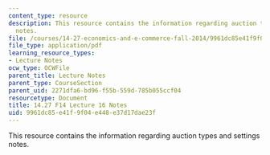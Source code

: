 ```yaml
---
content_type: resource
description: This resource contains the information regarding auction types and settings
  notes.
file: /courses/14-27-economics-and-e-commerce-fall-2014/9961dc85e41f9f04e448e37d17dae23f_MIT14_27F14_Lec16.pdf
file_type: application/pdf
learning_resource_types:
- Lecture Notes
ocw_type: OCWFile
parent_title: Lecture Notes
parent_type: CourseSection
parent_uid: 2271dfa6-bd96-f55b-559d-785b055ccf04
resourcetype: Document
title: 14.27 F14 Lecture 16 Notes
uid: 9961dc85-e41f-9f04-e448-e37d17dae23f
---
```

This resource contains the information regarding auction types and settings notes.

